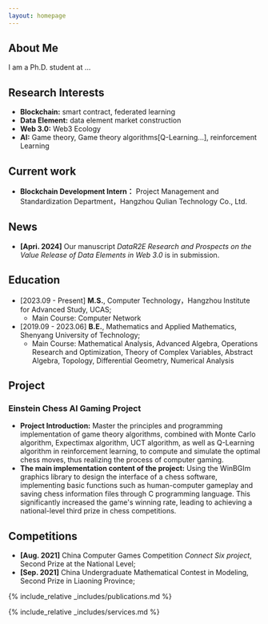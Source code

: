 ```yaml
---
layout: homepage
---
```


## About Me

I am a Ph.D. student at ...

## Research Interests
- **Blockchain:** smart contract, federated learning
- **Data Element:** data element market construction
- **Web 3.0:** Web3 Ecology
- **AI:** Game theory, Game theory algorithms[Q-Learning...], reinforcement Learning

## Current work
- **Blockchain Development Intern：** Project Management and Standardization Department，Hangzhou Qulian Technology Co., Ltd. 

## News
- **[Apri. 2024]** Our manuscript _DataR2E Research and Prospects on the Value Release of Data Elements in Web 3.0_ is in submission.

## Education
- [2023.09 - Present] **M.S.**, Computer Technology，Hangzhou Institute for Advanced Study, UCAS;
  - Main Course: Computer Network
- [2019.09 - 2023.06] **B.E.**, Mathematics and Applied Mathematics, Shenyang University of Technology;
  - Main Course: Mathematical Analysis, Advanced Algebra, Operations Research and Optimization, Theory of Complex Variables, Abstract Algebra, Topology, Differential Geometry, Numerical Analysis
  
## Project

### Einstein Chess AI Gaming Project
- **Project Introduction:** Master the principles and programming implementation of game theory algorithms, combined with Monte Carlo algorithm, Expectimax algorithm, UCT algorithm, as well as Q-Learning algorithm in reinforcement learning, to compute and simulate the optimal chess moves, thus realizing the process of computer gaming. 
- **The main implementation content of the project:** Using the WinBGIm graphics library to design the interface of a chess software, implementing basic functions such as human-computer gameplay and saving chess information files through C programming language. This significantly increased the game's winning rate, leading to achieving a national-level third prize in chess competitions.


## Competitions
- **[Aug. 2021]** China Computer Games Competition _Connect Six project_, Second Prize at the National Level;
- **[Sep. 2021]** China Undergraduate Mathematical Contest in Modeling, Second Prize in Liaoning Province;

{% include_relative _includes/publications.md %}

{% include_relative _includes/services.md %}
